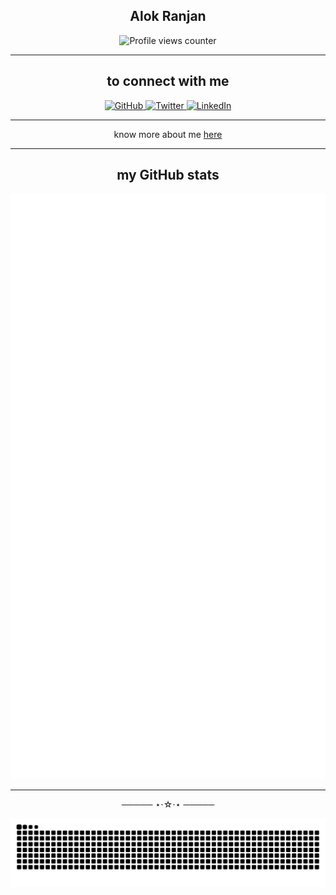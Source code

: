 <h2 align="center">Alok Ranjan</h2>

<p align="center">
  <img src="https://count.getloli.com/get/@ryu-ryuk.github.io?theme=rule34" alt="Profile views counter" />
</p>

---

<h2 align="center"> to connect with me </h2>

<p align="center">

  <a href="https://github.com/ryu-ryuk" target="_blank" rel="noreferrer">
    <img src="https://raw.githubusercontent.com/danielcranney/readme-generator/main/public/icons/socials/github.svg" width="32" height="32" alt="GitHub" />
  </a>

  <a href="https://x.com/ryu1033658" target="_blank" rel="noreferrer">
    <img src="https://raw.githubusercontent.com/danielcranney/readme-generator/main/public/icons/socials/twitter.svg" width="32" height="32" alt="Twitter" />
  </a>

  <a href="https://www.linkedin.com/in/ryulore" target="_blank" rel="noreferrer">
    <img src="https://raw.githubusercontent.com/danielcranney/readme-generator/main/public/icons/socials/linkedin.svg" width="32" height="32" alt="LinkedIn" />
  </a>

</p>

---

<p align="center">
  know more about me <a href="https://alokranjan.me" target="_blank">here</a>
</p>

---

<h2 align="center"> my GitHub stats </h2>

<p align="center">
  <img src="https://raw.githubusercontent.com/ryu-ryuk/ryu-ryuk/main/github-metrics.svg" alt="GitHub Metrics" />
</p>

---

<div align="center">───── ⋆⋅☆⋅⋆ ─────</div>

<p align="center">
  <picture>
    <source media="(prefers-color-scheme: dark)" srcset="https://raw.githubusercontent.com/ryu-ryuk/ryu-ryuk/output/github-snake-dark.svg" />
    <source media="(prefers-color-scheme: light)" srcset="https://raw.githubusercontent.com/ryu-ryuk/ryu-ryuk/output/github-snake.svg" />
    <img src="https://raw.githubusercontent.com/ryu-ryuk/ryu-ryuk/output/github-snake.svg" alt="GitHub Snake Animation" />
  </picture>
</p>
